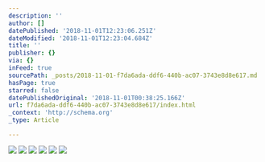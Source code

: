 ```yaml
---
description: ''
author: []
datePublished: '2018-11-01T12:23:06.251Z'
dateModified: '2018-11-01T12:23:04.684Z'
title: ''
publisher: {}
via: {}
inFeed: true
sourcePath: _posts/2018-11-01-f7da6ada-ddf6-440b-ac07-3743e8d8e617.md
hasPage: true
starred: false
datePublishedOriginal: '2018-11-01T00:38:25.166Z'
url: f7da6ada-ddf6-440b-ac07-3743e8d8e617/index.html
_context: 'http://schema.org'
_type: Article

---
```

![](https://the-grid-user-content.s3-us-west-2.amazonaws.com/d10c32ab-44c4-4632-a968-8a331153474d.jpg)
![](https://the-grid-user-content.s3-us-west-2.amazonaws.com/eeb7f3e3-59e7-4b54-b2fc-fa55c310afb5.jpg)
![](https://the-grid-user-content.s3-us-west-2.amazonaws.com/be064cfd-d5b1-4808-9e1d-eeb411afc500.jpg)
![](https://the-grid-user-content.s3-us-west-2.amazonaws.com/599d4534-5f51-4c13-955d-ccdffe0aa2d6.jpg)
![](https://the-grid-user-content.s3-us-west-2.amazonaws.com/ce5c02c5-9678-4a08-838d-9c664e19750f.jpg)
![](https://the-grid-user-content.s3-us-west-2.amazonaws.com/3f18f450-0d85-4804-9fc1-6542585e0a26.jpg)